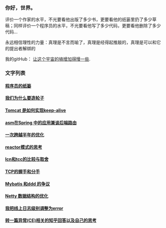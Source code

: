 ### 你好，世界。


评价一个作家的水平，不光要看他出版了多少书，更要看他的纸篓里扔了多少草稿；同样评价一个程序员的水平，不光要看他写了多少代码，更要看他删除了多少代码...

永远相信理性的力量：真理是不言而喻了，真理是经得起推敲的，真理是可以和它的提出者解绑的



我的gitHub： [让这个宇宙的墒增加得慢一些](https://github.com/rongjoker).

### 文字列表

####  [程序员的纸篓](https://github.com/rongjoker/rongjoker.github.io/blob/master/blog/programmerswastebasket.md) 
####  [我们为什么要造轮子](https://github.com/rongjoker/rongjoker.github.io/blob/master/blog/whywemakecycle.md) 
####  [Tomcat 是如何实现keep-alive](https://github.com/rongjoker/rongjoker.github.io/blob/master/blog/tomcat2keepalive.md) 
####  [asm在Spring 中的应用兼谈后端路由](https://github.com/rongjoker/rongjoker.github.io/blob/master/blog/asm2spring.md) 
####  [一次跨越半年的优化](https://github.com/rongjoker/rongjoker.github.io/blob/master/blog/helfyearimprovement.md) 
####  [reactor模式的思考](https://github.com/rongjoker/rongjoker.github.io/blob/master/blog/thinkinginreactor.md) 
####  [lcn和tcc的比较与取舍](https://github.com/rongjoker/rongjoker.github.io/blob/master/blog/lcnvsttc.md) 
####  [TCP的握手和分手](https://github.com/rongjoker/rongjoker.github.io/blob/master/blog/whywemakecycle.md) 
####  [Mybatis 和ddd 的争议](https://github.com/rongjoker/rongjoker.github.io/blob/master/blog/mybatisvsddd.md) 
####  [Netty 数据结构的优化](https://github.com/rongjoker/rongjoker.github.io/blob/master/blog/datastructinnetty.md) 
####  [我把线上日志级别调整为error](https://github.com/rongjoker/rongjoker.github.io/blob/master/blog/makeloglevel2error.md) 
####  [转一篇异常(CE)相关的知乎回答以及自己的思考](https://github.com/rongjoker/rongjoker.github.io/blob/master/blog/forwardfromzhihu1.md) 
